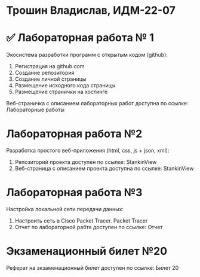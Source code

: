 # Трошин Владислав, ИДМ-22-07
# ✅ Лабораторная работа № 1
Экосистема разработки программ с открытым кодом (github):

1. Регистрация на github.com
2. Создание репозитория
3. Создание личной страницы
4. Размещение исходного кода страницы
5. Размещение странички на хостинге

Веб-страничка с описанием лабораторных работ доступна по ссылке: Лабораторные работы

# Лабораторная работа №2
Разработка простого веб-приложения (html, css, js + json, xml):

1. Репозиторий проекта доступен по ссылке: StankinView
2. Веб-страница с описанием проекта доступна по ссылке: StankinView

# Лабораторная работа №3
Настройка локальной сети передачи данных:
1. Настроить сеть в Cisco Packet Tracer. Packet Tracer
2. Отчет по лабораторной рабте доступен по ссылке: Отчет

# Экзаменационный билет №20
Реферат на экзаменационный билет доступен по ссылке: Билет 20
